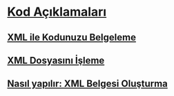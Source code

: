 # [Kod Açıklamaları](comments-in-code.md)
## [XML ile Kodunuzu Belgeleme](documenting-your-code-with-xml.md)
## [XML Dosyasını İşleme](processing-the-xml-file.md)
## [Nasıl yapılır: XML Belgesi Oluşturma](how-to-create-xml-documentation.md)